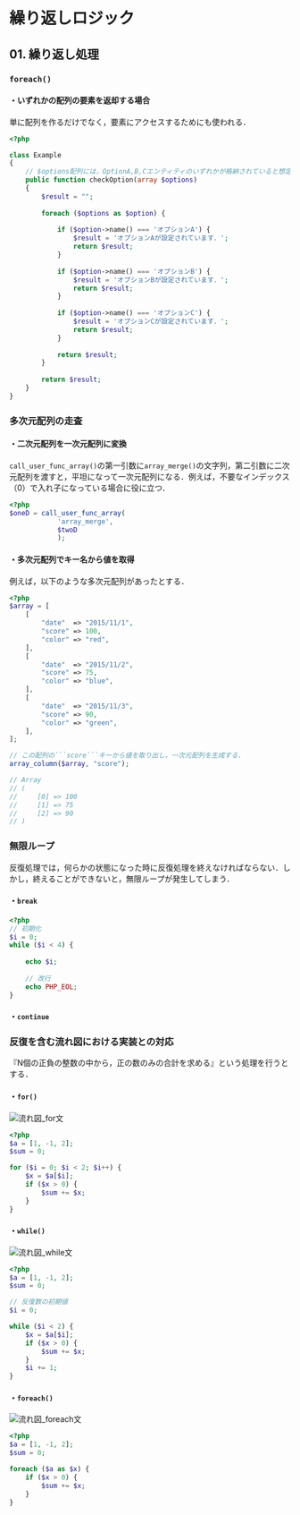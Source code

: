 

# 繰り返しロジック

## 01. 繰り返し処理

### ```foreach()```

#### ・いずれかの配列の要素を返却する場合

単に配列を作るだけでなく，要素にアクセスするためにも使われる．

```PHP
<?php

class Example
{
    // $options配列には，OptionA,B,Cエンティティのいずれかが格納されていると想定
    public function checkOption(array $options)
    {
        $result = "";
        
        foreach ($options as $option) {
            
            if ($option->name() === 'オプションA') {
                $result = 'オプションAが設定されています．';
                return $result;
            }
            
            if ($option->name() === 'オプションB') {
                $result = 'オプションBが設定されています．';
                return $result;
            }
            
            if ($option->name() === 'オプションC') {
                $result = 'オプションCが設定されています．';
                return $result;
            }
            
            return $result;
        }
        
        return $result;
    }
}
```



### 多次元配列の走査

#### ・二次元配列を一次元配列に変換

```call_user_func_array()```の第一引数に```array_merge()```の文字列，第二引数に二次元配列を渡すと，平坦になって一次元配列になる．例えば，不要なインデックス（0）で入れ子になっている場合に役に立つ．

```PHP
<?php
$oneD = call_user_func_array(
            'array_merge',
            $twoD
            );
```

#### ・多次元配列でキー名から値を取得

例えば，以下のような多次元配列があったとする．

```PHP
<?php
$array = [
    [
        "date"  => "2015/11/1",
        "score" => 100,
        "color" => "red",
    ],
    [
        "date"  => "2015/11/2",
        "score" => 75,
        "color" => "blue",
    ],
    [
        "date"  => "2015/11/3",
        "score" => 90,
        "color" => "green",
    ],
];

// この配列の```score```キーから値を取り出し，一次元配列を生成する．
array_column($array, "score");

// Array
// (
//     [0] => 100
//     [1] => 75
//     [2] => 90
// )
```



### 無限ループ

反復処理では，何らかの状態になった時に反復処理を終えなければならない．しかし，終えることができないと，無限ループが発生してしまう．

#### ・```break```

```PHP
<?php
// 初期化
$i = 0;
while ($i < 4) {
    
    echo $i;
    
    // 改行
    echo PHP_EOL;
}
```

#### ・```continue```



### 反復を含む流れ図における実装との対応

『N個の正負の整数の中から，正の数のみの合計を求める』という処理を行うとする．

#### ・```for()```

![流れ図_for文](https://raw.githubusercontent.com/Hiroki-IT/tech-notebook/master/images/流れ図_for文.png)

```PHP
<?php
$a = [1, -1, 2];
$sum = 0;

for ($i = 0; $i < 2; $i++) {
    $x = $a[$i];
    if ($x > 0) {
        $sum += $x;
    }
}
```

#### ・```while()```

![流れ図_while文](https://raw.githubusercontent.com/Hiroki-IT/tech-notebook/master/images/流れ図_while文.png)

```PHP
<?php
$a = [1, -1, 2];
$sum = 0;

// 反復数の初期値
$i = 0;

while ($i < 2) {
    $x = $a[$i];
    if ($x > 0) {
        $sum += $x;
    }
    $i += 1;
}
```

#### ・```foreach()```

![流れ図_foreach文](https://raw.githubusercontent.com/Hiroki-IT/tech-notebook/master/images/流れ図_foreach文.png)

```PHP
<?php
$a = [1, -1, 2];
$sum = 0;

foreach ($a as $x) {
    if ($x > 0) {
        $sum += $x;
    }
}
```


